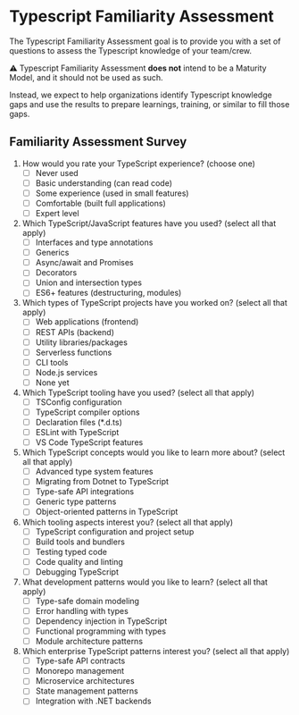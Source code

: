 # Typescript Familiarity Assessment

The Typescript Familiarity Assessment goal is to provide you with a set of questions to assess the Typescript knowledge of your team/crew.

:warning: Typescript Familiarity Assessment __does not__ intend to be a Maturity Model, and it should not be used as such.

Instead, we expect to help organizations identify Typescript knowledge gaps and use the results to prepare learnings, training, or similar to fill those gaps.

## Familiarity Assessment Survey

1. How would you rate your TypeScript experience? (choose one)
   - [ ] Never used
   - [ ] Basic understanding (can read code)
   - [ ] Some experience (used in small features)
   - [ ] Comfortable (built full applications)
   - [ ] Expert level

2. Which TypeScript/JavaScript features have you used? (select all that apply)
   - [ ] Interfaces and type annotations
   - [ ] Generics
   - [ ] Async/await and Promises
   - [ ] Decorators
   - [ ] Union and intersection types
   - [ ] ES6+ features (destructuring, modules)

3. Which types of TypeScript projects have you worked on? (select all that apply)
   - [ ] Web applications (frontend)
   - [ ] REST APIs (backend)
   - [ ] Utility libraries/packages
   - [ ] Serverless functions
   - [ ] CLI tools
   - [ ] Node.js services
   - [ ] None yet

4. Which TypeScript tooling have you used? (select all that apply)
   - [ ] TSConfig configuration
   - [ ] TypeScript compiler options
   - [ ] Declaration files (*.d.ts)
   - [ ] ESLint with TypeScript
   - [ ] VS Code TypeScript features

5. Which TypeScript concepts would you like to learn more about? (select all that apply)
   - [ ] Advanced type system features
   - [ ] Migrating from Dotnet to TypeScript
   - [ ] Type-safe API integrations
   - [ ] Generic type patterns
   - [ ] Object-oriented patterns in TypeScript

6. Which tooling aspects interest you? (select all that apply)
   - [ ] TypeScript configuration and project setup
   - [ ] Build tools and bundlers
   - [ ] Testing typed code
   - [ ] Code quality and linting
   - [ ] Debugging TypeScript

7. What development patterns would you like to learn? (select all that apply)
   - [ ] Type-safe domain modeling
   - [ ] Error handling with types
   - [ ] Dependency injection in TypeScript
   - [ ] Functional programming with types
   - [ ] Module architecture patterns

8. Which enterprise TypeScript patterns interest you? (select all that apply)
   - [ ] Type-safe API contracts
   - [ ] Monorepo management
   - [ ] Microservice architectures
   - [ ] State management patterns
   - [ ] Integration with .NET backends
